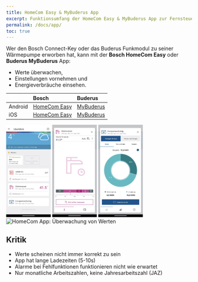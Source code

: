 ```yaml
---
title: HomeCom Easy & MyBuderus App
excerpt: Funktionsumfang der HomeCom Easy & MyBuderus App zur Fernsteuerung und Monitoring von Bosch CS5800/6800i und Buderus WLW176/186 Wärmepumpen
permalink: /docs/app/
toc: true
---
```


Wer den Bosch Connect-Key oder das Buderus Funkmodul zu seiner Wärmepumpe erworben hat, kann mit der **Bosch HomeCom Easy** oder **Buderus MyBuderus** App:

- Werte überwachen,
- Einstellungen vornehmen und
- Energieverbräuche einsehen.

|         | Bosch                                                                                   | Buderus                                                                                |
| :------ | :-------------------------------------------------------------------------------------- | :------------------------------------------------------------------------------------- |
| Android | [HomeCom Easy](https://play.google.com/store/apps/details?id=com.bosch.tt.dashtt&hl=de) | [MyBuderus](https://play.google.com/store/apps/details?id=com.buderus.tt.dashtt&hl=de) |
| iOS     | [HomeCom Easy](https://apps.apple.com/de/app/homecom-easy/id1438634070)                 | [MyBuderus](https://apps.apple.com/de/app/mybuderus/id1509444082)                      |

<img src="/assets/images/App-Home.jpg" alt="HomeCom App: Startseite" width="24%" />
<img src="/assets/images/App-Warmwasser.jpg" alt="HomeCom App: Warmwasser Modusauswahl" width="24%" />
<img src="/assets/images/App-EnergieMonitoring.jpg" alt="HomeCom App: Energie Monitoring" width="24%" />
<img src="/assets/images/App-Überwachung.jpg" alt="HomeCom App: Überwachung von Werten" width="24%" />

## Kritik

- Werte scheinen nicht immer korrekt zu sein
- App hat lange Ladezeiten (5-10s)
- Alarme bei Fehlfunktionen funktionieren nicht wie erwartet
- Nur monatliche Arbeitszahlen, keine Jahresarbeitszahl (JAZ)
